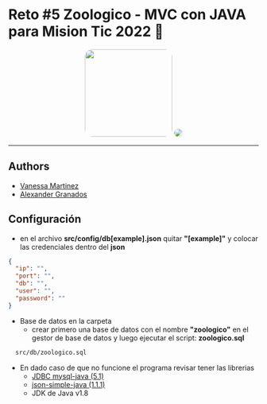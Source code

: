 # Reto #5 Zoologico - MVC con JAVA para Mision Tic 2022 🚀

<div style="text-align: center;">
  <img src="https://pbs.twimg.com/profile_images/1386480173613076484/FRbS-TaM_400x400.jpg" width="176" style="border-radius: 15px;">
  <img src="https://i.ytimg.com/vi/vLuxYtkxQTM/mqdefault.jpg" width="auto" style="border-radius: 15px;">
</div>

---

## Authors

- [Vanessa Martinez](https://github.com/VannessaMartinez)
- [Alexander Granados](https://www.github.com/g1alexander)

## Configuración

- en el archivo **src/config/db[example].json** quitar **"[example]"** y colocar las credenciales dentro del **json**

```json
{
  "ip": "",
  "port": "",
  "db": "",
  "user": "",
  "password": ""
}
```

- Base de datos en la carpeta
  - crear primero una base de datos con el nombre **"zoologico"** en el gestor de base de datos y luego ejecutar el script: **zoologico.sql**

```txt
  src/db/zoologico.sql
```

- En dado caso de que no funcione el programa revisar tener las librerias
  - [JDBC mysql-java (5.1)](https://jar-download.com/artifacts/mysql/mysql-connector-java)
  - [json-simple-java (1.1.1)](https://jar-download.com/?search_box=JSON.simple)
  - JDK de Java v1.8

